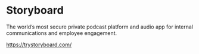 # Storyboard
The world’s most secure private podcast platform and audio app for internal communications and employee engagement.

https://trystoryboard.com/

